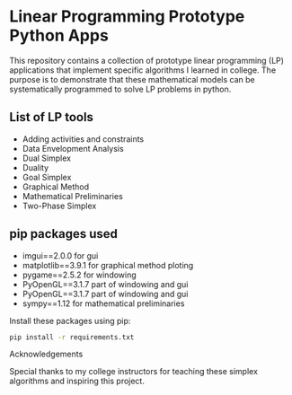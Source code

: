 # Linear Programming Prototype Python Apps

This repository contains a collection of prototype linear programming (LP) applications that implement specific algorithms I learned in college. The purpose is to demonstrate that these mathematical models can be systematically programmed to solve LP problems in python.

## List of LP tools

- Adding activities and constraints
- Data Envelopment Analysis
- Dual Simplex
- Duality
- Goal Simplex
- Graphical Method
- Mathematical Preliminaries
- Two-Phase Simplex

## pip packages used
- imgui==2.0.0 for gui
- matplotlib==3.9.1 for graphical method ploting
- pygame==2.5.2 for windowing 
- PyOpenGL==3.1.7 part of windowing and gui
- PyOpenGL==3.1.7 part of windowing and gui
- sympy==1.12 for mathematical preliminaries

Install these packages using pip:
```bash
pip install -r requirements.txt
```

Acknowledgements

Special thanks to my college instructors for teaching these simplex algorithms and inspiring this project.
